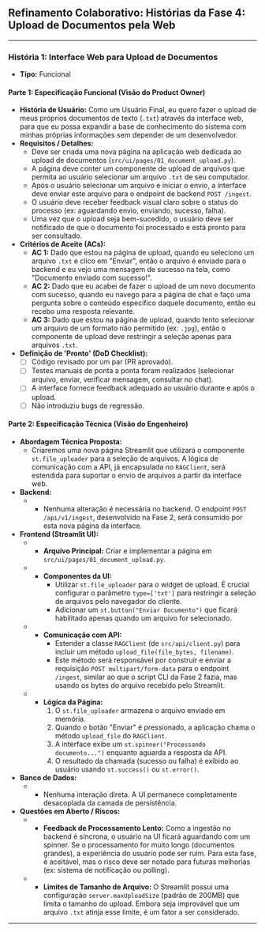 ## Refinamento Colaborativo: Histórias da Fase 4: Upload de Documentos pela Web

---
### História 1: Interface Web para Upload de Documentos
* **Tipo:** Funcional

#### Parte 1: Especificação Funcional (Visão do Product Owner)
* **História de Usuário:** Como um Usuário Final, eu quero fazer o upload de meus próprios documentos de texto (`.txt`) através da interface web, para que eu possa expandir a base de conhecimento do sistema com minhas próprias informações sem depender de um desenvolvedor.
* **Requisitos / Detalhes:**
    * Deve ser criada uma nova página na aplicação web dedicada ao upload de documentos (`src/ui/pages/01_document_upload.py`).
    * A página deve conter um componente de upload de arquivos que permita ao usuário selecionar um arquivo `.txt` de seu computador.
    * Após o usuário selecionar um arquivo e iniciar o envio, a interface deve enviar este arquivo para o endpoint de backend `POST /ingest`.
    * O usuário deve receber feedback visual claro sobre o status do processo (ex: aguardando envio, enviando, sucesso, falha).
    * Uma vez que o upload seja bem-sucedido, o usuário deve ser notificado de que o documento foi processado e está pronto para ser consultado.
* **Critérios de Aceite (ACs):**
    * **AC 1:** Dado que estou na página de upload, quando eu seleciono um arquivo `.txt` e clico em "Enviar", então o arquivo é enviado para o backend e eu vejo uma mensagem de sucesso na tela, como "Documento enviado com sucesso!".
    * **AC 2:** Dado que eu acabei de fazer o upload de um novo documento com sucesso, quando eu navego para a página de chat e faço uma pergunta sobre o conteúdo específico daquele documento, então eu recebo uma resposta relevante.
    * **AC 3:** Dado que estou na página de upload, quando tento selecionar um arquivo de um formato não permitido (ex: `.jpg`), então o componente de upload deve restringir a seleção apenas para arquivos `.txt`.
* **Definição de 'Pronto' (DoD Checklist):**
    * [ ] Código revisado por um par (PR aprovado).
    * [ ] Testes manuais de ponta a ponta foram realizados (selecionar arquivo, enviar, verificar mensagem, consultar no chat).
    * [ ] A interface fornece feedback adequado ao usuário durante e após o upload.
    * [ ] Não introduziu bugs de regressão.

#### Parte 2: Especificação Técnica (Visão do Engenheiro)
* **Abordagem Técnica Proposta:**
    * Criaremos uma nova página Streamlit que utilizará o componente `st.file_uploader` para a seleção de arquivos. A lógica de comunicação com a API, já encapsulada no `RAGClient`, será estendida para suportar o envio de arquivos a partir da interface web.
* **Backend:**
    * - Nenhuma alteração é necessária no backend. O endpoint `POST /api/v1/ingest`, desenvolvido na Fase 2, será consumido por esta nova página da interface.
* **Frontend (Streamlit UI):**
    * - **Arquivo Principal:** Criar e implementar a página em `src/ui/pages/01_document_upload.py`.
    * - **Componentes da UI:**
        * Utilizar `st.file_uploader` para o widget de upload. É crucial configurar o parâmetro `type=['txt']` para restringir a seleção de arquivos pelo navegador do cliente.
        * Adicionar um `st.button("Enviar Documento")` que ficará habilitado apenas quando um arquivo for selecionado.
    * - **Comunicação com API:**
        * Estender a classe `RAGClient` (de `src/api/client.py`) para incluir um método `upload_file(file_bytes, filename)`.
        * Este método será responsável por construir e enviar a requisição `POST multipart/form-data` para o endpoint `/ingest`, similar ao que o script CLI da Fase 2 fazia, mas usando os bytes do arquivo recebido pelo Streamlit.
    * - **Lógica da Página:**
        1. O `st.file_uploader` armazena o arquivo enviado em memória.
        2. Quando o botão "Enviar" é pressionado, a aplicação chama o método `upload_file` do `RAGClient`.
        3. A interface exibe um `st.spinner("Processando documento...")` enquanto aguarda a resposta da API.
        4. O resultado da chamada (sucesso ou falha) é exibido ao usuário usando `st.success()` ou `st.error()`.
* **Banco de Dados:**
    * - Nenhuma interação direta. A UI permanece completamente desacoplada da camada de persistência.
* **Questões em Aberto / Riscos:**
    * - **Feedback de Processamento Lento:** Como a ingestão no backend é síncrona, o usuário na UI ficará aguardando com um spinner. Se o processamento for muito longo (documentos grandes), a experiência do usuário pode ser ruim. Para esta fase, é aceitável, mas o risco deve ser notado para futuras melhorias (ex: sistema de notificação ou polling).
    * - **Limites de Tamanho de Arquivo:** O Streamlit possui uma configuração `server.maxUploadSize` (padrão de 200MB) que limita o tamanho do upload. Embora seja improvável que um arquivo `.txt` atinja esse limite, é um fator a ser considerado.

---